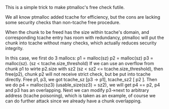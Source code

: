 This is a simple trick to make ptmalloc's free check futile.

We all know ptmalloc added tcache for efficiency, but the cons are lacking some security checks than non-tcache free procedure.

When the chunk to be freed has the size within tcache's domain, and corresponding tcache entry has room with redundancy,
ptmalloc will put the chunk into tcache without many checks, which actually reduces security integrity.

In this case, we first do 3 mallocs: p1 = malloc(sz) p2 = malloc(sz) p3 = malloc(sz). (sz < tcache.size_threshold)
If we can use an overflow from chunk p1 to wirte p2.size with sz2 (sz < sz2 <= tcache.size_threshold), then free(p2), chunk p2
will not receive strict check, but be put into tcache directly. Free p1, p3, we got tcache_sz [p3 -> p1], tcache_sz2 [ p2 ].
Then we do p4 = malloc(sz3) (usable_size(sz3) = sz2), we will get p4 == p2, p4 and p3 has an overlapping. Next we can modify
p3->next to arbitrary address (tcache poisoning), which is taken as an example, of course we can do further attack since we already
have a chunk overlapping.
